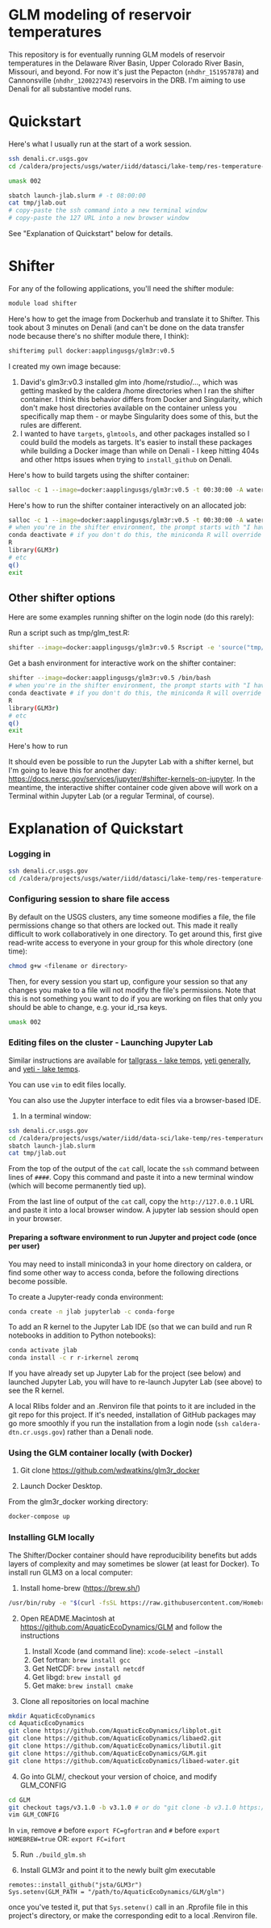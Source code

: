 # GLM modeling of reservoir temperatures

This repository is for eventually running GLM models of reservoir temperatures in the Delaware River Basin, Upper Colorado River Basin, Missouri, and beyond. For now it's just the Pepacton (`nhdhr_151957878`) and Cannonsville (`nhdhr_120022743`) reservoirs in the DRB. I'm aiming to use Denali for all substantive model runs.

# Quickstart

Here's what I usually run at the start of a work session.
```sh
ssh denali.cr.usgs.gov
cd /caldera/projects/usgs/water/iidd/datasci/lake-temp/res-temperature-process-models

umask 002

sbatch launch-jlab.slurm # -t 08:00:00
cat tmp/jlab.out
# copy-paste the ssh command into a new terminal window
# copy-paste the 127 URL into a new browser window
```

See "Explanation of Quickstart" below for details.

# Shifter

For any of the following applications, you'll need the shifter module:
```sh
module load shifter
```

Here's how to get the image from Dockerhub and translate it to Shifter. This took about 3 minutes on Denali (and can't be done on the data transfer node because there's no shifter module there, I think):
```sh
shifterimg pull docker:aapplingusgs/glm3r:v0.5
```
I created my own image because:
1. David's glm3r:v0.3 installed glm into /home/rstudio/..., which was getting masked by the caldera /home directories when I ran the shifter container. I think this behavior differs from Docker and Singularity, which don't make host directories available on the container unless you specifically map them - or maybe Singularity does some of this, but the rules are different.
2. I wanted to have `targets`, `glmtools`, and other packages installed so I could build the models as targets. It's easier to install these packages while building a Docker image than while on Denali - I keep hitting 404s and other https issues when trying to `install_github` on Denali.


Here's how to build targets using the shifter container:
```sh
salloc -c 1 --image=docker:aapplingusgs/glm3r:v0.5 -t 00:30:00 -A watertemp shifter Rscript -e 'targets::tar_make(p3_glm_sh_out)'
```

Here's how to run the shifter container interactively on an allocated job:
```sh
salloc -c 1 --image=docker:aapplingusgs/glm3r:v0.5 -t 00:30:00 -A watertemp shifter /bin/bash
# when you're in the shifter environment, the prompt starts with "I have no name!@"
conda deactivate # if you don't do this, the miniconda R will override the shifter R
R
library(GLM3r)
# etc
q()
exit
```


## Other shifter options

Here are some examples running shifter on the login node (do this rarely):

Run a script such as tmp/glm_test.R:
```sh
shifter --image=docker:aapplingusgs/glm3r:v0.5 Rscript -e 'source("tmp/test_glm3.R")'
```

Get a bash environment for interactive work on the shifter container:
```sh
shifter --image=docker:aapplingusgs/glm3r:v0.5 /bin/bash
# when you're in the shifter environment, the prompt starts with "I have no name!@"
conda deactivate # if you don't do this, the miniconda R will override the shifter R
R
library(GLM3r)
# etc
q()
exit
```

Here's how to run 

It should even be possible to run the Jupyter Lab with a shifter kernel, but I'm going to leave this for another day: https://docs.nersc.gov/services/jupyter/#shifter-kernels-on-jupyter. In the meantime, the interactive shifter container code given above will work on a Terminal within Jupyter Lab (or a regular Terminal, of course).

# Explanation of Quickstart

### Logging in

```sh
ssh denali.cr.usgs.gov
cd /caldera/projects/usgs/water/iidd/datasci/lake-temp/res-temperature-process-models
```

### Configuring session to share file access

By default on the USGS clusters, any time someone modifies a file, the file permissions change so that others are locked out. This made it really difficult to work collaboratively in one directory. To get around this, first give read-write access to everyone in your group for this whole directory (one time):
```sh
chmod g+w <filename or directory>
```

Then, for every session you start up, configure your session so that any changes you make to a file will not modify the file's permissions. Note that this is not something you want to do if you are working on files that only you should be able to change, e.g. your id_rsa keys.

```sh
umask 002
```

### Editing files on the cluster - Launching Jupyter Lab

Similar instructions are available for [tallgrass - lake temps](https://github.com/USGS-CIDA/lake-temperature-neural-networks/tree/master/2_model#editing-files-on-the-cluster), [yeti generally](https://hpcportal.cr.usgs.gov/hpc-user-docs/Yeti/Guides_and_Tutorials/how-to/Launch_Jupyter_Notebook.html), and [yeti - lake temps](https://github.com/USGS-R/lake-temperature-out/blob/master/README.md#editing-files-on-the-cluster---launching-jupyter-lab).

You can use `vim` to edit files locally.

You can also use the Jupyter interface to edit files via a browser-based IDE.

1. In a terminal window:
```sh
ssh denali.cr.usgs.gov
cd /caldera/projects/usgs/water/iidd/data-sci/lake-temp/res-temperature-process-models
sbatch launch-jlab.slurm
cat tmp/jlab.out
```

From the top of the output of the `cat` call, locate the `ssh` command between lines of `####`. Copy this command and paste it into a new terminal window (which will become permanently tied up).

From the last line of output of the `cat` call, copy the `http://127.0.0.1` URL and paste it into a local browser window. A jupyter lab session should open in your browser.

#### Preparing a software environment to run Jupyter and project code (once per user)

You may need to install miniconda3 in your home directory on caldera, or find some other way to access conda, before the following directions become possible.

To create a Jupyter-ready conda environment:
```sh
conda create -n jlab jupyterlab -c conda-forge
```

To add an R kernel to the Jupyter Lab IDE (so that we can build and run R notebooks in addition to Python notebooks):
```sh
conda activate jlab
conda install -c r r-irkernel zeromq
```
If you have already set up Jupyter Lab for the project (see below) and launched Jupyter Lab, you will have to re-launch Jupyter Lab (see above) to see the R kernel.

A local Rlibs folder and an .Renviron file that points to it are included in the git repo for this project. If it's needed, installation of GitHub packages may go more smoothly if you run the installation from a login node (`ssh caldera-dtn.cr.usgs.gov`) rather than a Denali node.

### Using the GLM container locally (with Docker)

1. Git clone https://github.com/wdwatkins/glm3r_docker

2. Launch Docker Desktop.

From the glm3r_docker working directory:
```sh
docker-compose up
```



### Installing GLM locally

The Shifter/Docker container should have reproducibility benefits but adds layers of complexity and may sometimes be slower (at least for Docker). To install run GLM3 on a local computer:

1. Install home-brew (https://brew.sh/)
```sh
/usr/bin/ruby -e "$(curl -fsSL https://raw.githubusercontent.com/Homebrew/install/master/install)"
```

2. Open README.Macintosh at https://github.com/AquaticEcoDynamics/GLM and follow the instructions
    1. Install Xcode (and command line): `xcode-select —install`
    2. Get fortran: `brew install gcc`
    3. Get NetCDF: `brew install netcdf`
    4. Get libgd: `brew install gd`
    5. Get make: `brew install cmake`
    
3. Clone all repositories on local machine
```sh
mkdir AquaticEcoDynamics
cd AquaticEcoDynamics
git clone https://github.com/AquaticEcoDynamics/libplot.git
git clone https://github.com/AquaticEcoDynamics/libaed2.git
git clone https://github.com/AquaticEcoDynamics/libutil.git
git clone https://github.com/AquaticEcoDynamics/GLM.git
git clone https://github.com/AquaticEcoDynamics/libaed-water.git
```

4. Go into GLM/, checkout your version of choice, and modify GLM_CONFIG
```sh
cd GLM
git checkout tags/v3.1.0 -b v3.1.0 # or do "git clone -b v3.1.0 https://github.com/AquaticEcoDynamics/GLM.git" above
vim GLM_CONFIG
```
In `vim`, remove `#` before `export FC=gfortran` and `#` before `export HOMEBREW=true`
OR: `export FC=ifort`

5. Run `./build_glm.sh`

6. Install GLM3r and point it to the newly built glm executable
```
remotes::install_github("jsta/GLM3r")
Sys.setenv(GLM_PATH = "/path/to/AquaticEcoDynamics/GLM/glm")
```
once you've tested it, put that `Sys.setenv()` call in an .Rprofile file in this project's directory, or make the corresponding edit to a local .Renviron file.

